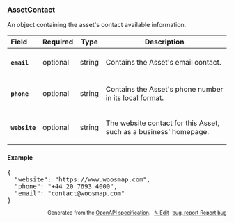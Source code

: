<!--- This is a generated file, do not edit! -->
<!--- [START woosmap_http_schema_woosmap-platform-api-reference_assetcontact] -->
<h3 class="schema-object" id="Woosmap Platform API Reference_AssetContact">AssetContact</h3>

An object containing the asset's contact available information.

| Field                                                                                               | Required | Type   | Description                                                                                                                                                                                              |
| :-------------------------------------------------------------------------------------------------- | -------- | ------ | -------------------------------------------------------------------------------------------------------------------------------------------------------------------------------------------------------- |
| <h4 id="AssetContact-email" class="add-link schema-object-property-key"><code>email</code></h4>     | optional | string | <div class="nonref-property-description"><p>Contains the Asset's email contact.</p></div>                                                                                                                |
| <h4 id="AssetContact-phone" class="add-link schema-object-property-key"><code>phone</code></h4>     | optional | string | <div class="nonref-property-description"><p>Contains the Asset's phone number in its <a href="https://en.wikipedia.org/wiki/Local_conventions_for_writing_telephone_numbers">local format</a>.</p></div> |
| <h4 id="AssetContact-website" class="add-link schema-object-property-key"><code>website</code></h4> | optional | string | <div class="nonref-property-description"><p>The website contact for this Asset, such as a business' homepage.</p></div>                                                                                  |

<h4 class="schema-object-example" id="Woosmap Platform API Reference_AssetContact-example">Example</h4>

<pre class="notranslate lang-json prettyprint">{
  "website": "https://www.woosmap.com",
  "phone": "+44 20 7693 4000",
  "email": "contact@woosmap.com"
}</pre>

<p style="text-align: right; font-size: smaller;">Generated from the <a data-label="openapi-github" href="https://github.com/woosmap/openapi-specification" title="Woosmap OpenAPI Specification" class="external">OpenAPI specification</a>.
<a data-label="openapi-github-woosmap-http-schema-woosmap-platform-api-reference-assetcontact" data-action="edit" style="margin-left: 5px;" href="https://github.com/woosmap/openapi-specification/blob/main/specification/schemas/Woosmap Platform API Reference_AssetContact.yml" title="Edit on GitHub">✎ Edit</a>
<a data-label="openapi-github-woosmap-http-schema-woosmap-platform-api-reference-assetcontact" data-action="bug" style="margin-left: 5px;" href="https://github.com/woosmap/openapi-specification/issues/new?assignees=&labels=type%3A+bug%2C+triage+me&template=bug_report.md&title=[schemas] Bug - Woosmap Platform API Reference_AssetContact" title="File bug for schemas on GitHub"><span class="material-icons">bug_report</span> Report bug</a>
</p>

<!--- [END woosmap_http_schema_woosmap-platform-api-reference_assetcontact] -->
